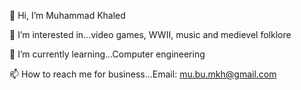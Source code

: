 👋 Hi, I’m Muhammad Khaled

👀 I’m interested in...video games, WWII, music and medievel folklore

🌱 I’m currently learning...Computer engineering

📫 How to reach me for business...Email: mu.bu.mkh@gmail.com

